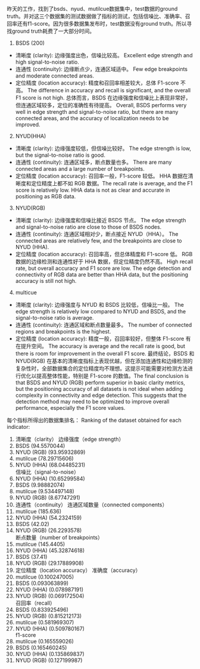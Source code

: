 昨天的工作，找到了bsds、nyud、mutilcue数据集中，test数据的ground truth。并对这三个数据集的测试数据做了指标的测试，包括信噪比、准确率、召回率还有f1-score。因为很多数据集发布时，test数据没有ground truth。所以寻找ground truth耗费了一大部分时间。


1. BSDS (200) 
- 清晰度 (clarity): 边缘强度出色，信噪比较高。 Excellent edge strength and high signal-to-noise ratio.
- 连通性 (continuity): 边缘断点少，连通区域适中。 Few edge breakpoints and moderate connected areas.
- 定位精度 (location accuracy): 精度和召回率相差较大，总体 F1-score 不高。  The difference in accuracy and recall is significant, and the overall F1 score is not high.
总体而言，BSDS 在边缘强度和信噪比上表现非常好，但连通区域较多，定位的准确性有待提高。
Overall, BSDS performs very well in edge strength and signal-to-noise ratio, but there are many connected areas, and the accuracy of localization needs to be improved.
  
2. NYUD(HHA) 
- 清晰度 (clarity): 边缘强度较低，但信噪比较好。 The edge strength is low, but the signal-to-noise ratio is good.
- 连通性 (continuity): 连通区域多，断点数量也多。 There are many connected areas and a large number of breakpoints.
- 定位精度 (location accuracy): 召回率一般，F1-score 较低。  HHA 数据在清晰度和定位精度上都不如 RGB 数据。The recall rate is average, and the F1 score is relatively low. HHA data is not as clear and accurate in positioning as RGB data.

3. NYUD(RGB) 
- 清晰度 (clarity): 边缘强度和信噪比接近 BSDS 节点。 The edge strength and signal-to-noise ratio are close to those of BSDS nodes.
- 连通性 (continuity): 连通区域相对少，断点接近 NYUD（HHA）。 The connected areas are relatively few, and the breakpoints are close to NYUD (HHA).
- 定位精度 (location accuracy): 召回率高，但总体精度和 F1-score 低。  RGB 数据的边缘检测和连通性好于 HHA 数据，但定位精度仍然不高。  High recall rate, but overall accuracy and F1 score are low. The edge detection and connectivity of RGB data are better than HHA data, but the positioning accuracy is still not high.

4. multicue 
- 清晰度 (clarity): 边缘强度与 NYUD 和 BSDS 比较低，信噪比一般。 The edge strength is relatively low compared to NYUD and BSDS, and the signal-to-noise ratio is average.
- 连通性 (continuity): 连通区域和断点数量最多。 The number of connected regions and breakpoints is the highest.
- 定位精度 (location accuracy): 精度一般，召回率较好，但整体 F1-score 有在提升空间。  The accuracy is average and the recall rate is good, but there is room for improvement in the overall F1 score.
最终结论，BSDS 和 NYUD(RGB) 在基本的清晰度指标上表现优越，但在添加连通性和边缘检测的复杂性时，全部数据集合的定位精度均不理想。这提示可能需要对检测方法进行优化以提高整体性能，特别是 F1-score 的数值。The final conclusion is that BSDS and NYUD (RGB) perform superior in basic clarity metrics, but the positioning accuracy of all datasets is not ideal when adding complexity in connectivity and edge detection. This suggests that the detection method may need to be optimized to improve overall performance, especially the F1 score values.

每个指标所得出的数据集排名：  Ranking of the dataset obtained for each indicator:
1. 清晰度（clarity） 
  边缘强度（edge strength） 
  1. BSDS (94.5570044) 
  2. NYUD (RGB) (93.95932869) 
  3. mutilcue (78.29715606) 
  4. NYUD (HHA) (68.04485231)  
  信噪比（signal-to-noise） 
  1. NYUD (HHA) (10.65299584) 
  2. BSDS (9.98882074) 
  3. mutilcue (9.534497148) 
  4. NYUD (RGB) (8.67747291)  
2. 连通性（continuity） 
  连通区域数量（connected components） 
  1. mutilcue (185.636) 
  2. NYUD (HHA) (54.2324159) 
  3. BSDS (42.02) 
  4. NYUD (RGB) (26.2293578)  
  断点数量（number of breakpoints） 
  1. mutilcue (145.4405) 
  2. NYUD (HHA) (45.32874618) 
  3. BSDS (37.41) 
  4. NYUD (RGB) (29.17889908)  
3. 定位精度（location accuracy） 
  准确度（accuracy） 
  1. mutilcue (0.100247005) 
  2. BSDS (0.093063899) 
  3. NYUD (HHA) (0.078987191) 
  4. NYUD (RGB) (0.069172504)  
  召回率（recall） 
  1. BSDS (0.833925496) 
  2. NYUD (RGB) (0.815212173) 
  3. mutilcue (0.581969307) 
  4. NYUD (HHA) (0.509780167)  
  f1-score 
  1. mutilcue (0.165559026) 
  2. BSDS (0.165460245) 
  3. NYUD (HHA) (0.135869837) 
  4. NYUD (RGB) (0.127199987)

